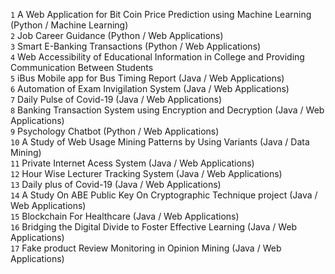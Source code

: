 `1`	A Web Application for Bit Coin Price Prediction using Machine Learning (Python / Machine Learning)<br>
`2`	Job Career Guidance (Python / Web Applications)<br>
`3`	Smart E-Banking Transactions (Python / Web Applications)<br>
`4`	Web Accessibility of Educational Information in College and Providing Communication Between Students<br>
`5`	iBus  Mobile app for Bus Timing Report (Java / Web Applications)<br>
`6`	Automation of Exam Invigilation System (Java / Web Applications)<br>
`7`	Daily Pulse of Covid-19 (Java / Web Applications)<br>
`8`	Banking Transaction System using Encryption and Decryption (Java / Web Applications)<br>
`9`	Psychology Chatbot (Python / Web Applications)<br>
`10`	A Study of Web Usage Mining Patterns by Using Variants (Java / Data Mining)<br>
`11`	Private Internet Acess System (Java / Web Applications)<br>
`12`	Hour Wise Lecturer Tracking System (Java / Web Applications)<br>
`13`	Daily plus of Covid-19 (Java / Web Applications)<br>
`14`	A Study On ABE Public Key On Cryptographic Technique project (Java / Web Applications)<br>
`15`	Blockchain For Healthcare (Java / Web Applications)<br>
`16`	Bridging the Digital Divide to Foster Effective Learning (Java / Web Applications)<br>
`17`	Fake product Review Monitoring in Opinion Mining (Java / Web Applications)<br>
